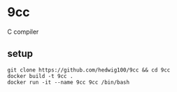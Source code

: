 # 9cc
C compiler 

## setup

```
git clone https://github.com/hedwig100/9cc && cd 9cc
docker build -t 9cc .
docker run -it --name 9cc 9cc /bin/bash
```
